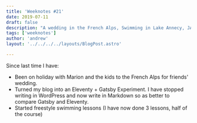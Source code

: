 ```yaml
---
title: 'Weeknotes #21'
date: 2019-07-11
draft: false
description: "A wedding in the French Alps, Swimming in Lake Annecy, JAMStack Conference London"
tags: ['weeknotes']
author: 'andrew'
layout: '../../../../layouts/BlogPost.astro'

---
```

Since last time I have:

*   Been on holiday with Marion and the kids to the French Alps for friends' wedding.
*   Turned my blog into an Eleventy + Gatsby Experiment. I have stopped writing in WordPress and now write in Markdown so as better to compare Gatsby and Eleventy.
*   Started freestyle swimming lessons (I have now done 3 lessons, half of the course)
